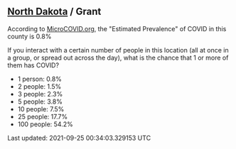 
## [North Dakota](/united-states/north-dakota) / Grant

According to [MicroCOVID.org](http://microcovid.org),
the "Estimated Prevalence" of COVID in this county is 0.8%

If you interact with a certain number of people in this location
(all at once in a group, or spread out across the day), what is the chance that
1 or more of them has COVID?

- 1 person: 0.8%
- 2 people: 1.5%
- 3 people: 2.3%
- 5 people: 3.8%
- 10 people: 7.5%
- 25 people: 17.7%
- 100 people: 54.2%

Last updated: 2021-09-25 00:34:03.329153 UTC
